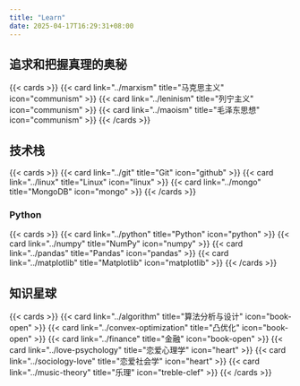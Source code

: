 ```yaml
---
title: "Learn"
date: 2025-04-17T16:29:31+08:00
---
```


## 追求和把握真理的奥秘

{{< cards >}}
  {{< card link="../marxism" title="马克思主义" icon="communism" >}}
  {{< card link="../leninism" title="列宁主义" icon="communism" >}}
  {{< card link="../maoism" title="毛泽东思想" icon="communism" >}}
{{< /cards >}}

## 技术栈

{{< cards >}}
  {{< card link="../git" title="Git" icon="github" >}}
  {{< card link="../linux" title="Linux" icon="linux" >}}
  {{< card link="../mongo" title="MongoDB" icon="mongo" >}}
{{< /cards >}}

### Python

{{< cards >}}
  {{< card link="../python" title="Python" icon="python" >}}
  {{< card link="../numpy" title="NumPy" icon="numpy" >}}
  {{< card link="../pandas" title="Pandas" icon="pandas" >}}
  {{< card link="../matplotlib" title="Matplotlib" icon="matplotlib" >}}
{{< /cards >}}

## 知识星球

{{< cards >}}
  {{< card link="../algorithm" title="算法分析与设计" icon="book-open" >}}
  {{< card link="../convex-optimization" title="凸优化" icon="book-open" >}}
  {{< card link="../finance" title="金融" icon="book-open" >}}
  {{< card link="../love-psychology" title="恋爱心理学" icon="heart" >}}
  {{< card link="../sociology-love" title="恋爱社会学" icon="heart" >}}
  {{< card link="../music-theory" title="乐理" icon="treble-clef" >}}
{{< /cards >}}
